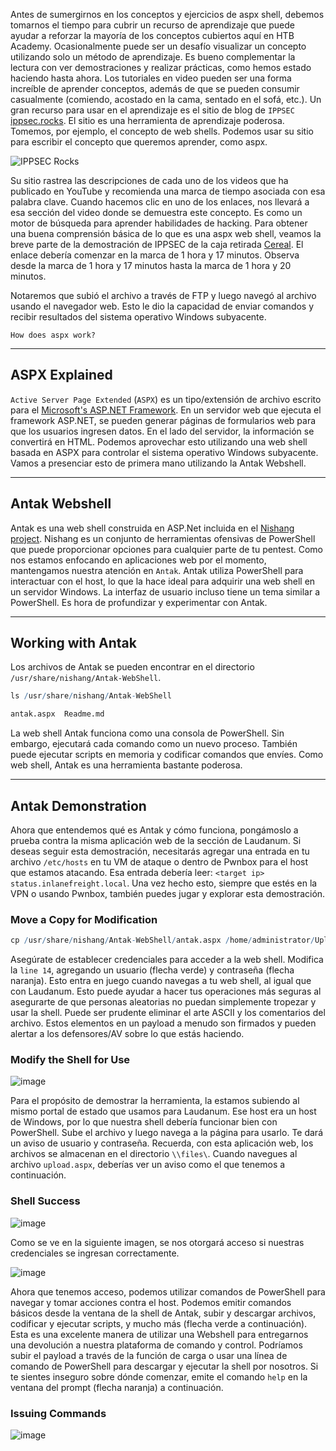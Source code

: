 Antes de sumergirnos en los conceptos y ejercicios de aspx shell, debemos tomarnos el tiempo para cubrir un recurso de aprendizaje que puede ayudar a reforzar la mayoría de los conceptos cubiertos aquí en HTB Academy. Ocasionalmente puede ser un desafío visualizar un concepto utilizando solo un método de aprendizaje. Es bueno complementar la lectura con ver demostraciones y realizar prácticas, como hemos estado haciendo hasta ahora. Los tutoriales en video pueden ser una forma increíble de aprender conceptos, además de que se pueden consumir casualmente (comiendo, acostado en la cama, sentado en el sofá, etc.). Un gran recurso para usar en el aprendizaje es el sitio de blog de `IPPSEC` [ippsec.rocks](https://ippsec.rocks/?#). El sitio es una herramienta de aprendizaje poderosa. Tomemos, por ejemplo, el concepto de web shells. Podemos usar su sitio para escribir el concepto que queremos aprender, como aspx.

![IPPSEC Rocks](https://academy.hackthebox.com/storage/modules/115/ippsecrocks.png)

Su sitio rastrea las descripciones de cada uno de los videos que ha publicado en YouTube y recomienda una marca de tiempo asociada con esa palabra clave. Cuando hacemos clic en uno de los enlaces, nos llevará a esa sección del video donde se demuestra este concepto. Es como un motor de búsqueda para aprender habilidades de hacking. Para obtener una buena comprensión básica de lo que es una aspx web shell, veamos la breve parte de la demostración de IPPSEC de la caja retirada [Cereal](https://www.youtube.com/watch?v=04ZBIioD5pA&t=4677s). El enlace debería comenzar en la marca de 1 hora y 17 minutos. Observa desde la marca de 1 hora y 17 minutos hasta la marca de 1 hora y 20 minutos.

Notaremos que subió el archivo a través de FTP y luego navegó al archivo usando el navegador web. Esto le dio la capacidad de enviar comandos y recibir resultados del sistema operativo Windows subyacente.

`How does aspx work?`

---
## ASPX Explained

`Active Server Page Extended` (`ASPX`) es un tipo/extensión de archivo escrito para el [Microsoft's ASP.NET Framework](https://docs.microsoft.com/en-us/aspnet/overview). En un servidor web que ejecuta el framework ASP.NET, se pueden generar páginas de formularios web para que los usuarios ingresen datos. En el lado del servidor, la información se convertirá en HTML. Podemos aprovechar esto utilizando una web shell basada en ASPX para controlar el sistema operativo Windows subyacente. Vamos a presenciar esto de primera mano utilizando la Antak Webshell.

---
## Antak Webshell

Antak es una web shell construida en ASP.Net incluida en el [Nishang project](https://github.com/samratashok/nishang). Nishang es un conjunto de herramientas ofensivas de PowerShell que puede proporcionar opciones para cualquier parte de tu pentest. Como nos estamos enfocando en aplicaciones web por el momento, mantengamos nuestra atención en `Antak`. Antak utiliza PowerShell para interactuar con el host, lo que la hace ideal para adquirir una web shell en un servidor Windows. La interfaz de usuario incluso tiene un tema similar a PowerShell. Es hora de profundizar y experimentar con Antak.

---
## Working with Antak

Los archivos de Antak se pueden encontrar en el directorio `/usr/share/nishang/Antak-WebShell`.

```r
ls /usr/share/nishang/Antak-WebShell

antak.aspx  Readme.md
```

La web shell Antak funciona como una consola de PowerShell. Sin embargo, ejecutará cada comando como un nuevo proceso. También puede ejecutar scripts en memoria y codificar comandos que envíes. Como web shell, Antak es una herramienta bastante poderosa.

---

## Antak Demonstration

Ahora que entendemos qué es Antak y cómo funciona, pongámoslo a prueba contra la misma aplicación web de la sección de Laudanum. Si deseas seguir esta demostración, necesitarás agregar una entrada en tu archivo `/etc/hosts` en tu VM de ataque o dentro de Pwnbox para el host que estamos atacando. Esa entrada debería leer: `<target ip> status.inlanefreight.local`. Una vez hecho esto, siempre que estés en la VPN o usando Pwnbox, también puedes jugar y explorar esta demostración.

### Move a Copy for Modification

```r
cp /usr/share/nishang/Antak-WebShell/antak.aspx /home/administrator/Upload.aspx
```

Asegúrate de establecer credenciales para acceder a la web shell. Modifica la `line 14`, agregando un usuario (flecha verde) y contraseña (flecha naranja). Esto entra en juego cuando navegas a tu web shell, al igual que con Laudanum. Esto puede ayudar a hacer tus operaciones más seguras al asegurarte de que personas aleatorias no puedan simplemente tropezar y usar la shell. Puede ser prudente eliminar el arte ASCII y los comentarios del archivo. Estos elementos en un payload a menudo son firmados y pueden alertar a los defensores/AV sobre lo que estás haciendo.

### Modify the Shell for Use

![image](https://academy.hackthebox.com/storage/modules/115/antak-changes.png)

Para el propósito de demostrar la herramienta, la estamos subiendo al mismo portal de estado que usamos para Laudanum. Ese host era un host de Windows, por lo que nuestra shell debería funcionar bien con PowerShell. Sube el archivo y luego navega a la página para usarlo. Te dará un aviso de usuario y contraseña. Recuerda, con esta aplicación web, los archivos se almacenan en el directorio `\\files\`. Cuando navegues al archivo `upload.aspx`, deberías ver un aviso como el que tenemos a continuación.

### Shell Success

![image](https://academy.hackthebox.com/storage/modules/115/antak-creds-prompt.png)

Como se ve en la siguiente imagen, se nos otorgará acceso si nuestras credenciales se ingresan correctamente.

![image](https://academy.hackthebox.com/storage/modules/115/antak-success.png)

Ahora que tenemos acceso, podemos utilizar comandos de PowerShell para navegar y tomar acciones contra el host. Podemos emitir comandos básicos desde la ventana de la shell de Antak, subir y descargar archivos, codificar y ejecutar scripts, y mucho más (flecha verde a continuación). Esta es una excelente manera de utilizar una Webshell para entregarnos una devolución a nuestra plataforma de comando y control. Podríamos subir el payload a través de la función de carga o usar una línea de comando de PowerShell para descargar y ejecutar la shell por nosotros. Si te sientes inseguro sobre dónde comenzar, emite el comando `help` en la ventana del prompt (flecha naranja) a continuación.

### Issuing Commands

![image](https://academy.hackthebox.com/storage/modules/115/antak-commands.png)